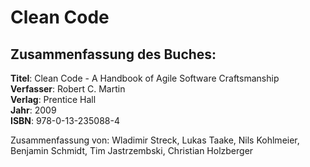 # Clean Code

## Zusammenfassung des Buches:

**Titel**: Clean Code - A Handbook of Agile Software Craftsmanship  
**Verfasser**: Robert C. Martin  
**Verlag**: Prentice Hall  
**Jahr**: 2009  
**ISBN**: 978-0-13-235088-4

Zusammenfassung von: Wladimir Streck, Lukas Taake, Nils Kohlmeier, Benjamin Schmidt, Tim Jastrzembski, Christian Holzberger

